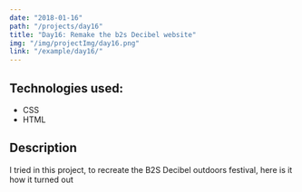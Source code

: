 ```yaml
---
date: "2018-01-16"
path: "/projects/day16"
title: "Day16: Remake the b2s Decibel website"
img: "/img/projectImg/day16.png"
link: "/example/day16/"
---
```


## Technologies used:

- CSS
- HTML

## Description

I tried in this project, to recreate the B2S Decibel outdoors festival, here is it how it turned out
